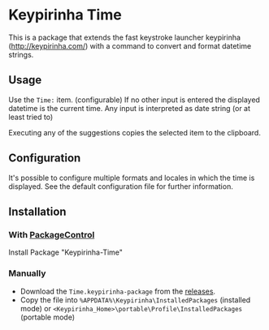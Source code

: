 Keypirinha Time
=======================

This is a package that extends the fast keystroke launcher keypirinha (http://keypirinha.com/) with
a command to convert and format datetime strings.

## Usage

Use the `Time:` item. (configurable)
If no other input is entered the displayed datetime is the current time.
Any input is interpreted as date string (or at least tried to)

Executing any of the suggestions copies the selected item to the clipboard.

## Configuration

It's possible to configure multiple formats and locales in which the time is displayed. See the
default configuration file for further information.

## Installation

### With [PackageControl](https://github.com/ueffel/Keypirinha-PackageControl)

Install Package "Keypirinha-Time"

### Manually

* Download the `Time.keypirinha-package` from the [releases](https://github.com/ueffel/Keypirinha-Time/releases/latest).
* Copy the file into `%APPDATA%\Keypirinha\InstalledPackages` (installed mode) or
  `<Keypirinha_Home>\portable\Profile\InstalledPackages` (portable mode)
